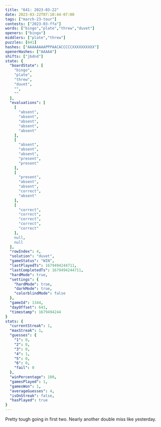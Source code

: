 ```yaml
---
title: "641: 2023-03-22"
date: 2023-03-22T07:10:44-07:00
tags: ["march-23-tour"]
contests: ["2023-03-ffa"]
words: ["bingo","plate","threw","duvet"]
openers: ["bingo"]
middlers: ["plate","threw"]
puzzles: [641]
hashes: ["AAAAAAAAPPPAACACCCCCXXXXXXXXXX"]
openerHashes: ["AAAAA"]
shifts: ["jbdnd"]
state: {
  "boardState": [
    "bingo",
    "plate",
    "threw",
    "duvet",
    "",
    ""
  ],
  "evaluations": [
    [
      "absent",
      "absent",
      "absent",
      "absent",
      "absent"
    ],
    [
      "absent",
      "absent",
      "absent",
      "present",
      "present"
    ],
    [
      "present",
      "absent",
      "absent",
      "correct",
      "absent"
    ],
    [
      "correct",
      "correct",
      "correct",
      "correct",
      "correct"
    ],
    null,
    null
  ],
  "rowIndex": 4,
  "solution": "duvet",
  "gameStatus": "WIN",
  "lastPlayedTs": 1679494244711,
  "lastCompletedTs": 1679494244711,
  "hardMode": true,
  "settings": {
    "hardMode": true,
    "darkMode": true,
    "colorblindMode": false
  },
  "gameId": 1344,
  "dayOffset": 641,
  "timestamp": 1679494244
}
stats: {
  "currentStreak": 1,
  "maxStreak": 1,
  "guesses": {
    "1": 0,
    "2": 0,
    "3": 0,
    "4": 1,
    "5": 0,
    "6": 0,
    "fail": 0
  },
  "winPercentage": 100,
  "gamesPlayed": 1,
  "gamesWon": 1,
  "averageGuesses": 4,
  "isOnStreak": false,
  "hasPlayed": true
}
---
```

<!-- more -->
Pretty tough going in first two. Nearly another double miss like yesterday. 
